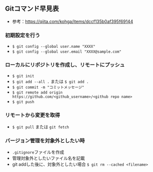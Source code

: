 ## Gitコマンド早見表
- 参考：https://qiita.com/kohga/items/dccf135b0af395f69144

### 初期設定を行う
- `$ git config --global user.name "XXXX"`
- `$ git config --global user.email "XXXX@sample.com"`

### ローカルにリポジトリを作成し、リモートにプッシュ
- `$ git init`
- `$ git add --all .` または `$ git add .`
- `$ git commit -m "コミットメッセージ"`
- `$ git remote add origin https://github.com/<github_username>/<github repo name>`
- `$ git push`

### リモートから変更を取得
- `$ git pull` または `git fetch`

### バージョン管理を対象外としたい時
- `.gitignore`ファイルを作成
- 管理対象外としたいファイル名を記載
- git addした後に、対象外としたい場合
  `$ git rm --cached <filename>`
  
